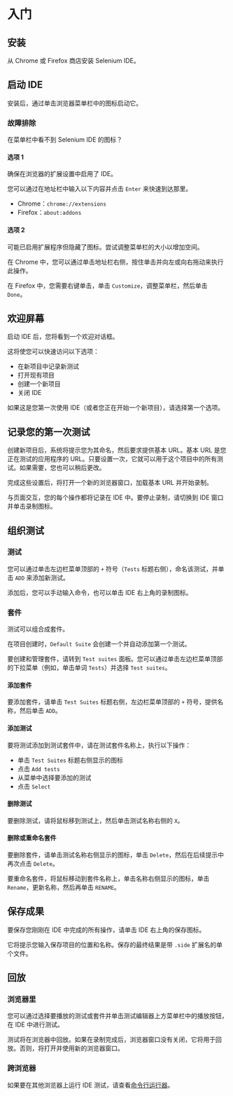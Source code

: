 # 入门

## 安装

从 Chrome 或 Firefox 商店安装 Selenium IDE。

## 启动 IDE

安装后，通过单击浏览器菜单栏中的图标启动它。

### 故障排除

在菜单栏中看不到 Selenium IDE 的图标？

#### 选项 1

确保在浏览器的扩展设置中启用了 IDE。

您可以通过在地址栏中输入以下内容并点击 `Enter` 来快速到达那里。

- Chrome：`chrome://extensions`
- Firefox：`about:addons`

#### 选项 2

可能已启用扩展程序但隐藏了图标。尝试调整菜单栏的大小以增加空间。

在 Chrome 中，您可以通过单击地址栏右侧，按住单击并向左或向右拖动来执行此操作。

在 Firefox 中，您需要右键单击，单击 `Customize`，调整菜单栏，然后单击 `Done`。

## 欢迎屏幕

启动 IDE 后，您将看到一个欢迎对话框。

这将使您可以快速访问以下选项：

- 在新项目中记录新测试
- 打开现有项目
- 创建一个新项目
- 关闭 IDE

如果这是您第一次使用 IDE（或者您正在开始一个新项目），请选择第一个选项。

## 记录您的第一次测试

创建新项目后，系统将提示您为其命名，然后要求提供基本 URL。基本 URL 是您正在测试的应用程序的 URL。只要设置一次，它就可以用于这个项目中的所有测试。如果需要，您也可以稍后更改。

完成这些设置后，将打开一个新的浏览器窗口，加载基本 URL 并开始录制。

与页面交互，您的每个操作都将记录在 IDE 中。要停止录制，请切换到 IDE 窗口并单击录制图标。

## 组织测试

### 测试

您可以通过单击左边栏菜单顶部的 `+` 符号（`Tests` 标题右侧），命名该测试，并单击 `ADD` 来添加新测试。

添加后，您可以手动输入命令，也可以单击 IDE 右上角的录制图标。

### 套件

测试可以组合成套件。

在项目创建时，`Default Suite` 会创建一个并自动添加第一个测试。

要创建和管理套件，请转到 `Test suites` 面板。您可以通过单击左边栏菜单顶部的下拉菜单（例如，单击单词 `Tests`）并选择 `Test suites`。

#### 添加套件

要添加套件，请单击 `Test Suites` 标题右侧，左边栏菜单顶部的 `+` 符号，提供名称，然后单击 `ADD`。

#### 添加测试

要将测试添加到测试套件中，请在测试套件名称上，执行以下操作：

- 单击 `Test Suites` 标题右侧显示的图标
- 点击 `Add tests`
- 从菜单中选择要添加的测试
- 点击 `Select`

#### 删除测试

要删除测试，请将鼠标移到测试上，然后单击测试名称右侧的 `X`。

#### 删除或重命名套件

要删除套件，请单击测试名称右侧显示的图标，单击 `Delete`，然后在后续提示中再次点击 `Delete`。

要重命名套件，将鼠标移动到套件名称上，单击名称右侧显示的图标，单击 `Rename`，更新名称，然后再单击 `RENAME`。

## 保存成果

要保存您刚刚在 IDE 中完成的所有操作，请单击 IDE 右上角的保存图标。

它将提示您输入保存项目的位置和名称。保存的最终结果是带 `.side` 扩展名的单个文件。

## 回放

### 浏览器里

您可以通过选择要播放的测试或套件并单击测试编辑器上方菜单栏中的播放按钮，在 IDE 中进行测试。

测试将在浏览器中回放。如果在录制完成后，浏览器窗口没有关闭，它将用于回放。否则，将打开并使用新的浏览器窗口。

### 跨浏览器

如果要在其他浏览器上运行 IDE 测试，请查看[命令行运行器](command-line-runner.md)。
